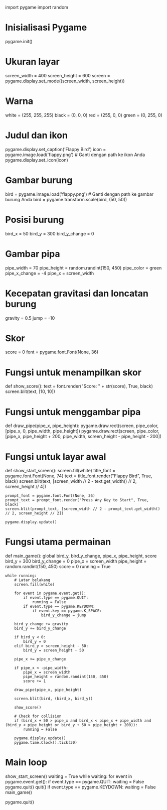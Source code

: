 import pygame
import random

# Inisialisasi Pygame
pygame.init()

# Ukuran layar
screen_width = 400
screen_height = 600
screen = pygame.display.set_mode((screen_width, screen_height))

# Warna
white = (255, 255, 255)
black = (0, 0, 0)
red = (255, 0, 0)
green = (0, 255, 0)

# Judul dan ikon
pygame.display.set_caption('Flappy Bird')
icon = pygame.image.load('flappy.png')  # Ganti dengan path ke ikon Anda
pygame.display.set_icon(icon)

# Gambar burung
bird = pygame.image.load('flappy.png')  # Ganti dengan path ke gambar burung Anda
bird = pygame.transform.scale(bird, (50, 50))

# Posisi burung
bird_x = 50
bird_y = 300
bird_y_change = 0

# Gambar pipa
pipe_width = 70
pipe_height = random.randint(150, 450)
pipe_color = green
pipe_x_change = -4
pipe_x = screen_width

# Kecepatan gravitasi dan loncatan burung
gravity = 0.5
jump = -10

# Skor
score = 0
font = pygame.font.Font(None, 36)

# Fungsi untuk menampilkan skor
def show_score():
    text = font.render("Score: " + str(score), True, black)
    screen.blit(text, [10, 10])

# Fungsi untuk menggambar pipa
def draw_pipe(pipe_x, pipe_height):
    pygame.draw.rect(screen, pipe_color, [pipe_x, 0, pipe_width, pipe_height])
    pygame.draw.rect(screen, pipe_color, [pipe_x, pipe_height + 200, pipe_width, screen_height - pipe_height - 200])

# Fungsi untuk layar awal
def show_start_screen():
    screen.fill(white)
    title_font = pygame.font.Font(None, 74)
    text = title_font.render("Flappy Bird", True, black)
    screen.blit(text, [screen_width // 2 - text.get_width() // 2, screen_height // 4])

    prompt_font = pygame.font.Font(None, 36)
    prompt_text = prompt_font.render("Press Any Key to Start", True, black)
    screen.blit(prompt_text, [screen_width // 2 - prompt_text.get_width() // 2, screen_height // 2])

    pygame.display.update()

# Fungsi utama permainan
def main_game():
    global bird_y, bird_y_change, pipe_x, pipe_height, score
    bird_y = 300
    bird_y_change = 0
    pipe_x = screen_width
    pipe_height = random.randint(150, 450)
    score = 0
    running = True

    while running:
        # Latar belakang
        screen.fill(white)

        for event in pygame.event.get():
            if event.type == pygame.QUIT:
                running = False
            if event.type == pygame.KEYDOWN:
                if event.key == pygame.K_SPACE:
                    bird_y_change = jump

        bird_y_change += gravity
        bird_y += bird_y_change

        if bird_y < 0:
            bird_y = 0
        elif bird_y > screen_height - 50:
            bird_y = screen_height - 50

        pipe_x += pipe_x_change

        if pipe_x < -pipe_width:
            pipe_x = screen_width
            pipe_height = random.randint(150, 450)
            score += 1

        draw_pipe(pipe_x, pipe_height)

        screen.blit(bird, (bird_x, bird_y))

        show_score()

        # Check for collision
        if (bird_x + 50 > pipe_x and bird_x < pipe_x + pipe_width and (bird_y < pipe_height or bird_y + 50 > pipe_height + 200)):
            running = False

        pygame.display.update()
        pygame.time.Clock().tick(30)

# Main loop
show_start_screen()
waiting = True
while waiting:
    for event in pygame.event.get():
        if event.type == pygame.QUIT:
            waiting = False
            pygame.quit()
            quit()
        if event.type == pygame.KEYDOWN:
            waiting = False
            main_game()

pygame.quit()
